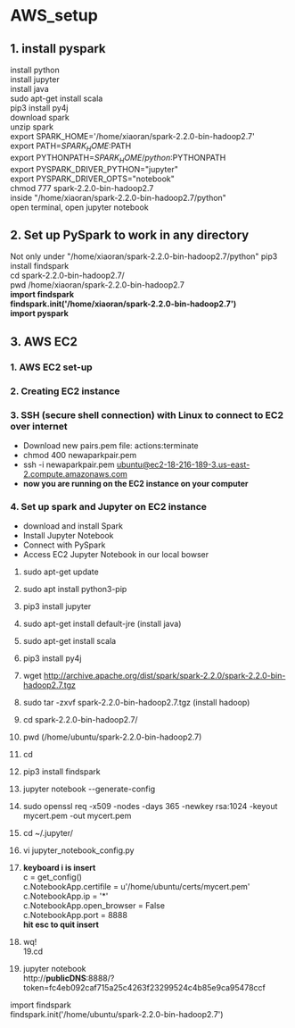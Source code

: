 # AWS_setup

## 1. install pyspark    
install python    
install jupyter   
install java    
sudo apt-get install scala    
pip3 install py4j   
download spark    
unzip spark   
export SPARK_HOME='/home/xiaoran/spark-2.2.0-bin-hadoop2.7'   
export PATH=$SPARK_HOME:$PATH    
export PYTHONPATH=$SPARK_HOME/python:$PYTHONPATH    
export PYSPARK_DRIVER_PYTHON="jupyter"    
export PYSPARK_DRIVER_OPTS="notebook"   
chmod 777 spark-2.2.0-bin-hadoop2.7   
inside "/home/xiaoran/spark-2.2.0-bin-hadoop2.7/python"   
open terminal, open jupyter notebook    
## 2. Set up PySpark to work in any directory
Not only under "/home/xiaoran/spark-2.2.0-bin-hadoop2.7/python"
pip3 install findspark    
cd spark-2.2.0-bin-hadoop2.7/   
pwd
/home/xiaoran/spark-2.2.0-bin-hadoop2.7   
**import findspark**        
**findspark.init('/home/xiaoran/spark-2.2.0-bin-hadoop2.7')**   
**import pyspark**
## 3. AWS EC2
### 1. AWS EC2 set-up
### 2. Creating EC2 instance
### 3. SSH (secure shell connection) with Linux to connect to EC2 over internet
* Download new pairs.pem file: actions:terminate
* chmod 400 newaparkpair.pem
* ssh -i newaparkpair.pem ubuntu@ec2-18-216-189-3.us-east-2.compute.amazonaws.com
* **now you are running on the EC2 instance on your computer**

### 4. Set up spark and Jupyter on EC2 instance  
* download and install Spark  
* Install Jupyter Notebook  
* Connect with PySpark   
* Access EC2 Jupyter Notebook in our local bowser  
1. sudo apt-get update  
2. sudo apt install python3-pip  
3. pip3 install jupyter  
4. sudo apt-get install default-jre      (install java)     
5.  sudo apt-get install scala  
6. pip3 install py4j  
7. wget http://archive.apache.org/dist/spark/spark-2.2.0/spark-2.2.0-bin-hadoop2.7.tgz  
8. sudo tar -zxvf spark-2.2.0-bin-hadoop2.7.tgz (install hadoop)  
9. cd spark-2.2.0-bin-hadoop2.7/  
10. pwd               (/home/ubuntu/spark-2.2.0-bin-hadoop2.7)  

11. cd  
12. pip3 install findspark  
13. jupyter notebook --generate-config  
14. sudo openssl req -x509 -nodes -days 365 -newkey rsa:1024 -keyout mycert.pem -out mycert.pem  
15. cd ~/.jupyter/  
16. vi jupyter_notebook_config.py   
17. **keyboard i is insert**   
c = get_config()  
c.NotebookApp.certifile = u'/home/ubuntu/certs/mycert.pem'   
c.NotebookApp.ip = '*'  
c.NotebookApp.open_browser = False  
c.NotebookApp.port = 8888    
**hit esc to quit insert**  
18. wq!  
19.cd  
20. jupyter notebook  
 http://**publicDNS**:8888/?token=fc4eb092caf715a25c4263f23299524c4b85e9ca95478ccf

import findspark  
findspark.init('/home/ubuntu/spark-2.2.0-bin-hadoop2.7')




